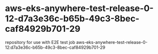 # aws-eks-anywhere-test-release-0-12-d7a3e36c-b65b-49c3-8bec-caf84929b701-29
repository for use with E2E test job aws-eks-anywhere-test-release-0-12:d7a3e36c-b65b-49c3-8bec-caf84929b701-29
